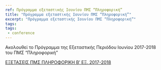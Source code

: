 ```yaml
---
ref: Πρόγραμμα εξεταστικής Ιουνίου ΠΜΣ “Πληροφορική”
title: "Πρόγραμμα εξεταστικής Ιουνίου ΠΜΣ “Πληροφορική”"
excerpt: "Πρόγραμμα εξεταστικής Ιουνίου ΠΜΣ “Πληροφορική”"
tags:
tags:
 - conference
---
```

Ακολουθεί το Πρόγραμμα της Εξεταστικής Περιόδου Ιουνίου 2017-2018 του ΠΜΣ “Πληροφορική”

[ΕΞΕΤΑΣΕΙΣ ΠΜΣ ΠΛΗΡΟΦΟΡΙΚΗ Β’ ΕΞ. 2017-2018](http://di.ionio.gr/wp-content/uploads/2018/05/ΕΞΕΤΑΣΕΙΣ-ΠΜΣ-ΠΛΗΡΟΦΟΡΙΚΗ-Β-ΕΞ.-2017-2018.pdf)
